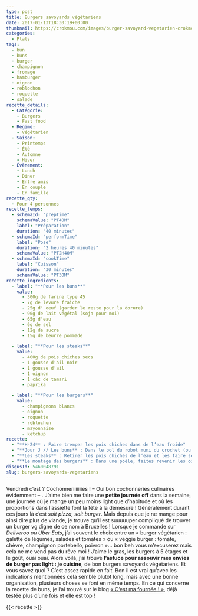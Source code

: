 ```yaml
---
type: post
title: Burgers savoyards végétariens
date: 2017-01-13T18:30:19+00:00
thumbnail: https://crokmou.com/images/burger-savoyard-vegetarien-crokmou-blog-culinaire-belge-2.jpg
categories:
  - Plats
tags:
  - bun
  - buns
  - burger
  - champignon
  - fromage
  - hamburger
  - oignon
  - reblochon
  - roquette
  - salade
recette_details:
  - Catégorie:
    - Burgers
    - Fast food
  - Régime:
    - Végétarien
  - Saison:
    - Printemps
    - Été
    - Automne
    - Hiver
  - Évènement:
    - Lunch
    - Diner
    - Entre amis
    - En couple
    - En famille
recette_qty:
  - Pour 4 personnes
recette_temps:
  - schemaId: "prepTime"
    schemaValue: "PT40M"
    label: "Préparation"
    duration: "40 minutes"
  - schemaId: "performTime"
    label: "Pose"
    duration: "2 heures 40 minutes"
    schemaValue: "PT2H40M"
  - schemaId: "cookTime"
    label: "Cuisson"
    duration: "30 minutes"
    schemaValue: "PT30M"
recette_ingredients:
  - label: "**Pour les buns**"
    value:
      - 300g de farine type 45
      - 7g de levure fraîche
      - 25g d' oeuf (garder le reste pour la dorure)
      - 90g de lait végétal (soja pour moi)
      - 65g d'eau
      - 6g de sel
      - 12g de sucre
      - 15g de beurre pommade

  - label: "**Pour les steaks**"
    value:
      - 400g de pois chiches secs
      - 1 gousse d'ail noir
      - 1 gousse d'ail
      - 1 oignon
      - 1 càc de tamari
      - paprika

  - label: "**Pour les burgers**"
    value:
      - champignons blancs
      - oignon
      - roquette
      - reblochon
      - mayonnaise
      - ketchup
recette:
  - "**H-24** : Faire tremper les pois chiches dans de l’eau froide"
  - "**Jour J // Les buns** : Dans le bol du robot muni du crochet (ou dans un cul de poule et à la main) mélanger la farine, le sucre et la levure. Ajouter petit à petit l’eau, le lait, l’oeuf. Pétrir pendant 8 minutes environ en 1ère vitesse. Au cours du pétrissage, ajouter le sel. En fin de pétrissage, ajouter le beurre pommade puis pétrir en 2ème vitesse durant 2/3 minutes. Mettre la pâte dans un bol légèrement huilé, recouvrer d’un linge propre et laisser pousser 2h, la pâte doit doubler de volume. Si jamais il ne fait pas très chaud chez vous, je vous conseille de mettre la pâte à pousser dans votre four éteint avec un bol d’eau très chaude. Au bout de 2h, diviser la pâte en 4 pâtons et bien dégazer. Former des boules et les déposer sur une plaque préalablement recouverte de papier sulfurisé. Recouvrir d’un linge et laisser pousser 40 minutes environ. Préchauffer le four à 200°C Badigeonner délicatement les buns d’oeuf battu, parsemer de quelques graines (courges, sésame, lin…). Faire cuire 20 minutes environ. Le bun doit être doré et sonner creux lorsque l’on tape délicatement en dessous. Sortir du four et laisser refroidir _sur une grille (important pour laisser la vapeur s’échapper)_."
  - "**Les steaks** : Retirer les pois chiches de l’eau et les faire sécher 1 ou 2h sur un torchon propre (on peut réaliser cette opération pendant la pousse des buns ;)) A l’aide d’un hachoir électrique, donner de légères impulsions pour réduire les pois chiches en morceaux. Cela ne doit pas faire une purée, il doit rester un peu de mâche, sinon c’est pas terrible. Ajouter ensuite l’ail et l’oignon finement hachés au mélange de pois chiches. Inclure également le paprika puis le tamari. Former des steaks et réserver."
  - "**Le montage des burgers** : Dans une poêle, faites revenir les oignons afin de bien les caraméliser. Faire ensuite revenir les champignons coupés en lamelles. Couper les buns en deux. En partant du bas, mettre une cuillère de mayo/ketchup mélangés. Ajouter ensuite un peu d’oignon caramélisés Mettre le steak végétal (préalablement cuit à la poêle), ajouter un peu de champignons et une bonne tranche de reblochon. Passer sous le grill quelques minutes afin que le fromage fonde un peu Retirer du four, ajouter la roquette puis le chapeau du bun ! Servir avec de bonnes frites maison et le tour est joué !   Ca fait plutôt envie tu ne trouves pas ?"
disqusId: 5460048791
slug: burgers-savoyards-vegetariens
---
```


Vendredi c’est ? Cochonneriiiiiiies ! – Oui bon cochonneries culinaires évidemment – . J’aime bien me faire une **petite journée off** dans la semaine, une journée où je mange un peu moins light que d’habitude et où les proportions dans l’assiette font la fête à la démesure ! Généralement durant ces jours là c’est _soit pizza, soit burger_. Mais depuis que je ne mange pour ainsi dire plus de viande, je trouve qu’il est suuuuuper compliqué de trouver un burger vg digne de ce nom à Bruxelles ! Lorsque je commande sur _Deliveroo ou Uber Eats_, j’ai souvent le choix entre un « burger végétarien : galette de légumes, salades et tomates » ou « veggie burger : tomate, chèvre, champignon portebello, poivron »… bon beh vous m’excuserez mais cela ne me vend pas du rêve moi ! J’aime le gras, les burgers à 5 étages et le goût, ouai ouai. Alors voilà, j’ai trouvé **l’astuce pour assouvir mes envies de burger pas light : je cuisine**, de bon burgers savoyards végétariens. Et vous savez quoi ? C’est assez rapide en fait. Bon il est vrai qu’avec les indications mentionnées cela semble plutôt long, mais avec une bonne organisation, plusieurs choses se font en même temps. En ce qui concerne la recette de buns, je l’ai trouvé sur le blog [« C’est ma fournée ! »](http://www.cestmafournee.com/2013/09/parce-quil-ny-pas-de-bon-hamburger-sans.html#), déjà testée plus d’une fois et elle est top !

{{< recette >}}
